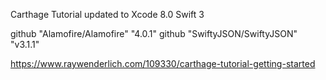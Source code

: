 Carthage Tutorial updated to Xcode 8.0 Swift 3

github "Alamofire/Alamofire" "4.0.1"
github "SwiftyJSON/SwiftyJSON" "v3.1.1"

https://www.raywenderlich.com/109330/carthage-tutorial-getting-started
